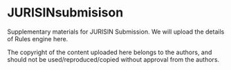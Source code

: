 # JURISINsubmisison
Supplementary materials for JURISIN Submission. 
We will upload the details of Rules engine here.

The copyright of the content uploaded here belongs to the authors, and should not be used/reproduced/copied without approval from the authors. 
